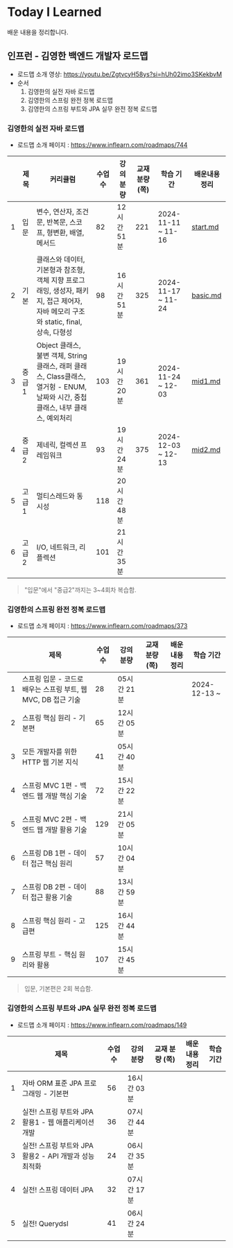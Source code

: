 # Today I Learned

배운 내용을 정리합니다.


## 인프런 - 김영한 백엔드 개발자 로드맵

- 로드맵 소개 영상: https://youtu.be/ZgtvcyH58ys?si=hUh02imo3SKekbvM
- 순서
  1. 김영한의 실전 자바 로드맵
  2. 김영한의 스프링 완전 정복 로드맵
  3. 김영한의 스프링 부트와 JPA 실무 완전 정복 로드맵

### 김영한의 실전 자바 로드맵

-  로드맵 소개 페이지 : https://www.inflearn.com/roadmaps/744

|   | 제목   | 커리큘럼                                                                                      | 수업 수 | 강의 분량    | 교재 분량 (쪽) | 학습 기간              | 배운내용 정리                           |
|---|------|-------------------------------------------------------------------------------------------|------|----------|-----------|--------------------|-----------------------------------|
| 1 | 입문   | 변수, 연산자, 조건문, 반복문, 스코프, 형변환, 배열, 메서드                                                      | 82   | 12시간 51분 | 221       | 2024-11-11 ~ 11-16 | [start.md](java/java_01_start.md) |
| 2 | 기본   | 클래스와 데이터, 기본형과 참조형, 객체 지향 프로그래밍, 생성자, 패키지, 접근 제어자, 자바 메모리 구조와 static, final, 상속, 다형성      | 98   | 16시간 51분 | 325       | 2024-11-17 ~ 11-24 | [basic.md](java/java_02_basic.md) |
| 3 | 중급 1 | Object 클래스, 불변 객체, String 클래스, 래퍼 클래스, Class클래스, 열거헝 - ENUM, 날짜와 시간, 중첩 클래스, 내부 클래스, 예외처리 | 103  | 19시간 20분 | 361       | 2024-11-24 ~ 12-03 | [mid1.md](java/java_03_mid1.md)   |
| 4 | 중급 2 | 제네릭, 컬렉션 프레임워크                                                                            | 93   | 19시간 24분 | 375       | 2024-12-03 ~ 12-13 | [mid2.md](java/java_04_mid2.md)   |
| 5 | 고급 1 | 멀티스레드와 동시성                                                                                | 118  | 20시간 48분 |           |                    |                                   |
| 6 | 고급 2 | I/O, 네트워크, 리플렉션                                                                           | 101  | 21시간 35분 |           |                    |                                   |

> "입문"에서 "중급2"까지는 3~4회차 복습함.

### 김영한의 스프링 완전 정복 로드맵

- 로드맵 소개 페이지 : https://www.inflearn.com/roadmaps/373

|   | 제목                                       | 수업 수 | 강의 분량    | 교재 분량 (쪽) | 배운내용 정리 | 학습 기간        |
|---|------------------------------------------|------|----------|-----------|---------|--------------|
| 1 | 스프링 입문 - 코드로 배우는 스프링 부트, 웹 MVC, DB 접근 기술 | 28   | 05시간 21분 |           |         | 2024-12-13 ~ |
| 2 | 스프링 핵심 원리 - 기본편                          | 65   | 12시간 05분 |           |         |              |
| 3 | 모든 개발자를 위한 HTTP 웹 기본 지식                  | 41   | 05시간 40분 |           |         |              |
| 4 | 스프링 MVC 1편 - 백엔드 웹 개발 핵심 기술              | 72   | 15시간 22분 |           |         |              |
| 5 | 스프링 MVC 2편 - 백엔드 웹 개발 활용 기술              | 129  | 21시간 05분 |           |         |              |
| 6 | 스프링 DB 1편 - 데이터 접근 핵심 원리                 | 57   | 10시간 04분 |           |         |              |
| 7 | 스프링 DB 2편 - 데이터 접근 활용 기술                 | 88   | 13시간 59분 |           |         |              |
| 8 | 스프링 핵심 원리 - 고급편                          | 125  | 16시간 44분 |           |         |              |
| 9 | 스프링 부트 - 핵심 원리와 활용                       | 107  | 15시간 45분 |           |         |              |

> 입문, 기본편은 2회 복습함.

### 김영한의 스프링 부트와 JPA 실무 완전 정복 로드맵

- 로드맵 소개 페이지 : https://www.inflearn.com/roadmaps/149

|   | 제목                                   | 수업 수 | 강의 분량    | 교재 분량 (쪽) | 배운내용 정리 | 학습 기간 |
|---|--------------------------------------|------|----------|-----------|---------|-------|
| 1 | 자바 ORM 표준 JPA 프로그래밍 - 기본편            | 56   | 16시간 03분 |           |         |       |
| 2 | 실전! 스프링 부트와 JPA 활용1 - 웹 애플리케이션 개발    | 36   | 07시간 44분 |           |         |       |
| 3 | 실전! 스프링 부트와 JPA 활용2 - API 개발과 성능 최적화 | 24   | 06시간 35분 |           |         |       |
| 4 | 실전! 스프링 데이터 JPA                      | 32   | 07시간 17분 |           |         |       |
| 5 | 실전! Querydsl                         | 41   | 06시간 24분 |           |         |       |